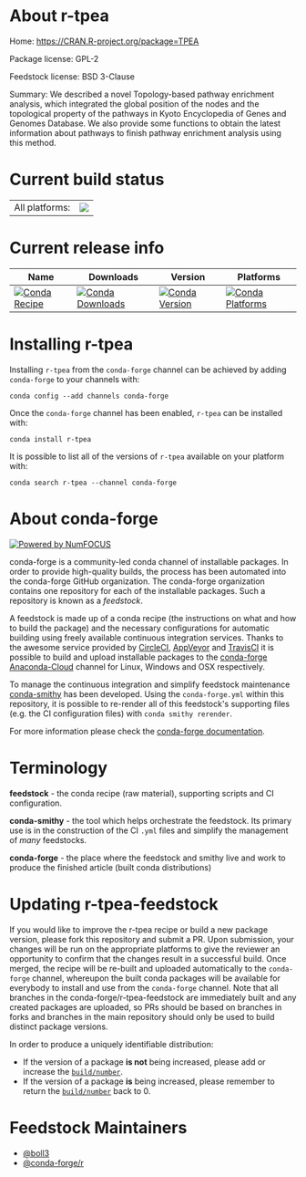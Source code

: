 About r-tpea
============

Home: https://CRAN.R-project.org/package=TPEA

Package license: GPL-2

Feedstock license: BSD 3-Clause

Summary: We described a novel Topology-based pathway enrichment analysis, which integrated the global position of the nodes and the topological property of the pathways in  Kyoto Encyclopedia of Genes and Genomes Database. We also provide some functions to obtain the latest information about pathways to finish pathway enrichment analysis using this method.



Current build status
====================


<table><tr><td>All platforms:</td>
    <td>
      <a href="https://dev.azure.com/conda-forge/feedstock-builds/_build/latest?definitionId=8583&branchName=master">
        <img src="https://dev.azure.com/conda-forge/feedstock-builds/_apis/build/status/r-tpea-feedstock?branchName=master">
      </a>
    </td>
  </tr>
</table>

Current release info
====================

| Name | Downloads | Version | Platforms |
| --- | --- | --- | --- |
| [![Conda Recipe](https://img.shields.io/badge/recipe-r--tpea-green.svg)](https://anaconda.org/conda-forge/r-tpea) | [![Conda Downloads](https://img.shields.io/conda/dn/conda-forge/r-tpea.svg)](https://anaconda.org/conda-forge/r-tpea) | [![Conda Version](https://img.shields.io/conda/vn/conda-forge/r-tpea.svg)](https://anaconda.org/conda-forge/r-tpea) | [![Conda Platforms](https://img.shields.io/conda/pn/conda-forge/r-tpea.svg)](https://anaconda.org/conda-forge/r-tpea) |

Installing r-tpea
=================

Installing `r-tpea` from the `conda-forge` channel can be achieved by adding `conda-forge` to your channels with:

```
conda config --add channels conda-forge
```

Once the `conda-forge` channel has been enabled, `r-tpea` can be installed with:

```
conda install r-tpea
```

It is possible to list all of the versions of `r-tpea` available on your platform with:

```
conda search r-tpea --channel conda-forge
```


About conda-forge
=================

[![Powered by NumFOCUS](https://img.shields.io/badge/powered%20by-NumFOCUS-orange.svg?style=flat&colorA=E1523D&colorB=007D8A)](http://numfocus.org)

conda-forge is a community-led conda channel of installable packages.
In order to provide high-quality builds, the process has been automated into the
conda-forge GitHub organization. The conda-forge organization contains one repository
for each of the installable packages. Such a repository is known as a *feedstock*.

A feedstock is made up of a conda recipe (the instructions on what and how to build
the package) and the necessary configurations for automatic building using freely
available continuous integration services. Thanks to the awesome service provided by
[CircleCI](https://circleci.com/), [AppVeyor](https://www.appveyor.com/)
and [TravisCI](https://travis-ci.com/) it is possible to build and upload installable
packages to the [conda-forge](https://anaconda.org/conda-forge)
[Anaconda-Cloud](https://anaconda.org/) channel for Linux, Windows and OSX respectively.

To manage the continuous integration and simplify feedstock maintenance
[conda-smithy](https://github.com/conda-forge/conda-smithy) has been developed.
Using the ``conda-forge.yml`` within this repository, it is possible to re-render all of
this feedstock's supporting files (e.g. the CI configuration files) with ``conda smithy rerender``.

For more information please check the [conda-forge documentation](https://conda-forge.org/docs/).

Terminology
===========

**feedstock** - the conda recipe (raw material), supporting scripts and CI configuration.

**conda-smithy** - the tool which helps orchestrate the feedstock.
                   Its primary use is in the construction of the CI ``.yml`` files
                   and simplify the management of *many* feedstocks.

**conda-forge** - the place where the feedstock and smithy live and work to
                  produce the finished article (built conda distributions)


Updating r-tpea-feedstock
=========================

If you would like to improve the r-tpea recipe or build a new
package version, please fork this repository and submit a PR. Upon submission,
your changes will be run on the appropriate platforms to give the reviewer an
opportunity to confirm that the changes result in a successful build. Once
merged, the recipe will be re-built and uploaded automatically to the
`conda-forge` channel, whereupon the built conda packages will be available for
everybody to install and use from the `conda-forge` channel.
Note that all branches in the conda-forge/r-tpea-feedstock are
immediately built and any created packages are uploaded, so PRs should be based
on branches in forks and branches in the main repository should only be used to
build distinct package versions.

In order to produce a uniquely identifiable distribution:
 * If the version of a package **is not** being increased, please add or increase
   the [``build/number``](https://conda.io/docs/user-guide/tasks/build-packages/define-metadata.html#build-number-and-string).
 * If the version of a package **is** being increased, please remember to return
   the [``build/number``](https://conda.io/docs/user-guide/tasks/build-packages/define-metadata.html#build-number-and-string)
   back to 0.

Feedstock Maintainers
=====================

* [@boll3](https://github.com/boll3/)
* [@conda-forge/r](https://github.com/conda-forge/r/)


